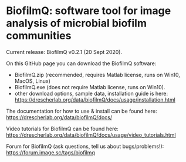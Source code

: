 # BiofilmQ: software tool for image analysis of microbial biofilm communities

Current release: BiofilmQ v0.2.1 (20 Sept 2020). 

On this GitHub page you can download the BiofilmQ software:
- BiofilmQ.zip (recommended, requires Matlab license, runs on Win10, MacOS, Linux)
- BiofilmQ.exe (does not require Matlab license, runs on Win10). 
- other download options, sample data, installation guide is here: https://drescherlab.org/data/biofilmQ/docs/usage/installation.html

The documentation for how to use & install can be found here: https://drescherlab.org/data/biofilmQ/docs/ 

Video tutorials for BiofilmQ can be found here: https://drescherlab.org/data/biofilmQ/docs/usage/video_tutorials.html 

Forum for BiofilmQ (ask questions, tell us about bugs/problems!): https://forum.image.sc/tags/biofilmq 
